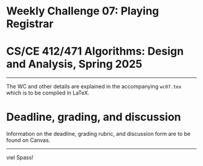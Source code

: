 # Weekly Challenge 07: Playing Registrar
# CS/CE 412/471 Algorithms: Design and Analysis, Spring 2025
***

The WC and other details are explained in the accompanying `wc07.tex` which is to be compiled in LaTeX.

# Deadline, grading, and discussion

Information on the deadline, grading rubric, and discussion form are to be found on Canvas.

---
viel Spass!
